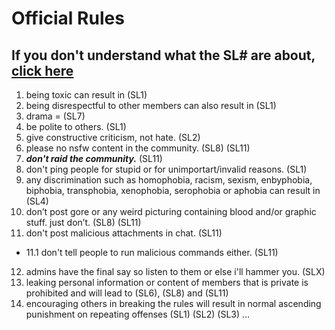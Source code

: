 # Official Rules

## If you don't understand what the SL# are about, [click here](https://dumpsterfire.github.io/sancts)

1. being toxic can result in (SL1)
2. being disrespectful to other members can also result in (SL1)
3. drama = (SL7)
4. be polite to others. (SL1)
5. give constructive criticism, not hate. (SL2)
6. please no nsfw content in the community. (SL8) (SL11)
7. ***don't raid the community.*** (SL11)
8. don't ping people for stupid or for unimportart/invalid reasons. (SL1)
9. any discrimination such as homophobia, racism, sexism, enbyphobia, biphobia, transphobia, xenophobia, serophobia or aphobia can result in (SL4)
10. don’t post gore or any weird picturing containing blood and/or graphic stuff. just don’t. (SL8) (SL11)
11. don't post malicious attachments in chat. (SL11)
- 11.1 don't tell people to run malicious commands either. (SL11)
12. admins have the final say so listen to them or else i'll hammer you. (SLX)
13. leaking personal information or content of members that is private is prohibited and will lead to (SL6), (SL8) and (SL11)
14. encouraging others in breaking the rules will result in normal ascending punishment on repeating offenses (SL1) (SL2) (SL3)
...
